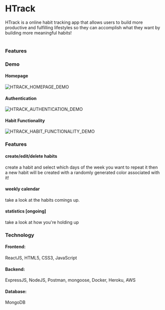 # HTrack
HTrack is a online habit tracking app that allows users to build more productive and fulfilling lifestyles so they can accomplish what they want by building more meaningful habits! <br/> <br/>

### Features

### Demo
#### Homepage
![HTRACK_HOMEPAGE_DEMO](https://user-images.githubusercontent.com/11303631/126930427-d7e4fba5-976e-4980-9cae-11d55fc7769c.gif)

#### Authentication
![HTRACK_AUTHENTICATION_DEMO](https://user-images.githubusercontent.com/11303631/127429751-a54dc4c5-340b-4048-befb-26b72677d89d.gif)

#### Habit Functionality
![HTRACK_HABIT_FUNCTIONALITY_DEMO](https://user-images.githubusercontent.com/11303631/127583028-0c38a303-931b-4d55-b962-5bede300a8f8.gif)

### Features
#### create/edit/delete habits
create a habit and select which days of the week you want to repeat it then a new habit will be created with a randomly generated color associated with it!

#### weekly calendar
take a look at the habits comings up.

#### statistics [ongoing]
take a look at how you're holding up

### Technology
#### Frontend:
ReactJS, HTML5, CSS3, JavaScript

#### Backend:
ExpressJS, NodeJS, Postman, mongoose, Docker, Heroku, AWS

#### Database:
MongoDB
